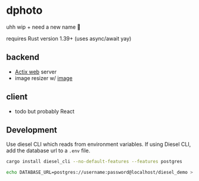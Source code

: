 # dphoto

uhh wip + need a new name 🤔

requires Rust version 1.39+ (uses async/await yay)

## backend

* [Actix web](https://github.com/actix/actix-web) server
* image resizer w/ [image](https://github.com/image-rs/image)

## client

* todo but probably React

## Development

Use diesel CLI which reads from environment variables.  If using Diesel CLI,
add the database url to a `.env` file.

```bash
cargo install diesel_cli --no-default-features --features postgres

echo DATABASE_URL=postgres://username:password@localhost/diesel_demo > .env
```
